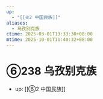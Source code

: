 ```yaml
---
up:
  - "[[⑥2 中国民族]]"
aliases:
  - 乌孜别克族
ctime: 2025-03-01T13:33:30+08:00
mtime: 2025-10-01T11:40:32+08:00
---
```


# ⑥238 乌孜别克族

- up: [[⑥2 中国民族]]
